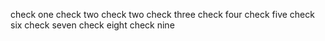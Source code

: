 check one
check two
check two
check three
check four
check five
check six
check seven
check eight
check nine